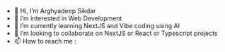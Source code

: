 - 👋 Hi, I’m Arghyadeep Sikdar
- 👀 I’m interested in Web Development
- 🌱 I’m currently learning NextJS and Vibe coding using AI
- 💞️ I’m looking to collaborate on NextJS or React or Typescript projects
- 📫 How to reach me :

<!---
ArSid369/ArSid369 is a ✨ special ✨ repository because its `README.md` (this file) appears on your GitHub profile.
You can click the Preview link to take a look at your changes.
--->
